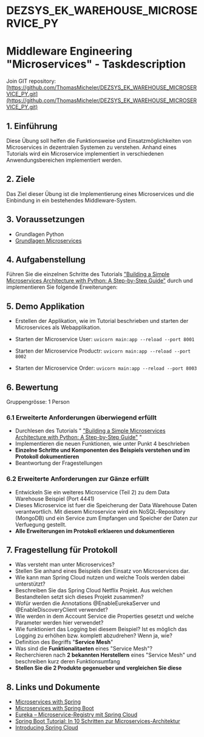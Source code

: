 # DEZSYS_EK_WAREHOUSE_MICROSERVICE_PY

# Middleware Engineering "Microservices" - Taskdescription  

Join GIT repository:   [https://github.com/ThomasMicheler/DEZSYS_EK_WAREHOUSE_MICROSERVICE_PY.git](https://github.com/ThomasMicheler/DEZSYS_EK_WAREHOUSE_MICROSERVICE_PY.git)

## 1. Einführung

Diese Übung soll helfen die Funktionsweise und Einsatzmöglichkeiten von Microservices in dezentralen Systemen zu verstehen. Anhand eines Tutorials wird ein Microservice implementiert in verschiedenen Anwendungsbereichen implementiert werden.

## 2. Ziele

Das Ziel dieser Übung ist die Implementierung eines Microservices und die Einbindung in ein bestehendes Middleware-System.

## 3. Voraussetzungen

* Grundlagen Python
* [Grundlagen Microservices](https://www.edureka.co/blog/what-is-microservices/)

## 4. Aufgabenstellung

Führen Sie die einzelnen Schritte des Tutorials ["Building a Simple Microservices Architecture with Python: A Step-by-Step Guide"](https://medium.com/@bittusinghtech/building-a-simple-microservices-architecture-with-python-a-step-by-step-guide-c41da2cd4631) durch und implementieren Sie folgende Erweiterungen:

## 5. Demo Applikation

* Erstellen der Applikation, wie im Tutorial beschrieben und starten der Microservices als Webapplikation.  

* Starten der Microservice User:
  `uvicorn main:app --reload --port 8001`  

* Starten der Microservice Productr:
  `uvicorn main:app --reload --port 8002`  

* Starten der Microservice Order:
  `uvicorn main:app --reload --port 8003`  

## 6. Bewertung
Gruppengrösse: 1 Person  

### 6.1 Erweiterte Anforderungen **überwiegend erfüllt**
- Durchlesen des Tutorials " ["Building a Simple Microservices Architecture with Python: A Step-by-Step Guide"](https://medium.com/@bittusinghtech/building-a-simple-microservices-architecture-with-python-a-step-by-step-guide-c41da2cd4631) "
- Implementieren die neuen Funktionen, wie unter Punkt 4 beschrieben
- **Einzelne Schritte und Komponenten des Beispiels verstehen und im Protokoll dokumentieren**
- Beantwortung der Fragestellungen  

### 6.2 Erweiterte Anforderungen **zur Gänze erfüllt**
- Entwickeln Sie ein weiteres Microservice (Teil 2) zu dem Data Warehouse Beispiel (Port 4441)
- Dieses Microservice ist fuer die Speicherung der Data Warehouse Daten verantwortlich. Mit diesem Microservice wird ein NoSQL-Repository (MongoDB) und ein Service zum Empfangen und Speicher der Daten zur Verfuegung gestellt.
- **Alle Erweiterungen im Protokoll erklaeren und dokumentieren**

## 7. Fragestellung für Protokoll

+ Was versteht man unter Microservices?
+ Stellen Sie anhand eines Beispiels den Einsatz von Microservices dar.
+ Wie kann man Spring Cloud nutzen und welche Tools werden dabei unterstützt?
+ Beschreiben Sie das Spring Cloud Netflix Projekt. Aus welchen Bestandteilen setzt sich dieses Projekt zusammen?
+ Wofür werden die Annotations @EnableEurekaServer und @EnableDiscoveryClient verwendet?
+ Wie werden in dem Account Service die Properties gesetzt und welche Parameter werden hier verwendet?
+ Wie funktioniert das Logging bei diesem Beispiel? Ist es möglich das Logging zu erhöhen bzw. komplett abzudrehen?
  Wenn ja, wie?
+ Definition des Begriffs "**Service Mesh**"
+ Was sind die **Funktionalitaeten** eines "Service Mesh"?
+ Recherchieren nach **2 bekannten Herstellern** eines "Service Mesh" und beschreiben kurz deren Funktionsumfang
+ **Stellen Sie die 2 Produkte gegenueber und vergleichen Sie diese**

## 8. Links und Dokumente
* [Microservices with Spring](https://spring.io/blog/2015/07/14/microservices-with-spring)
* [Microservices with Spring Boot](https://medium.com/omarelgabrys-blog/microservices-with-spring-boot-intro-to-microservices-part-1-c0d24cd422c3)
* [Eureka – Microservice-Registry mit Spring Cloud](https://www.heise.de/developer/artikel/Eureka-Microservice-Registry-mit-Spring-Cloud-2848238.html?seite=all)
* [Spring Boot Tutorial: In 10 Schritten zur Microservices-Architektur](https://jaxenter.de/spring-boot-tutorial-microservices-cloud-foundry-kubernetes-58695)
* [Introducing Spring Cloud](https://spring.io/blog/2014/06/03/introducing-spring-cloud)
